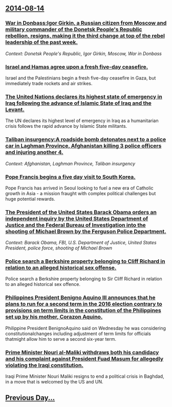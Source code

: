 ## [2014-08-14](/news/2014/08/14/index.md)

### [War in Donbass:Igor Girkin, a Russian citizen from Moscow and military commander of the Donetsk People's Republic rebellion, resigns, making it the third change at top of the rebel leadership of the past week. ](/news/2014/08/14/war-in-donbass-pigor-girkin-a-russian-citizen-from-moscow-and-military-commander-of-the-donetsk-people-s-republic-rebellion-resigns-makin.md)
_Context: Donetsk People's Republic, Igor Girkin, Moscow, War in Donbass_

### [Israel and Hamas agree upon a fresh five-day ceasefire. ](/news/2014/08/14/israel-and-hamas-agree-upon-a-fresh-five-day-ceasefire.md)
Israel and the Palestinians begin a fresh five-day ceasefire in Gaza, but immediately trade rockets and air strikes.

### [The United Nations declares its highest state of emergency in Iraq following the advance of Islamic State of Iraq and the Levant. ](/news/2014/08/14/the-united-nations-declares-its-highest-state-of-emergency-in-iraq-following-the-advance-of-islamic-state-of-iraq-and-the-levant.md)
The UN declares its highest level of emergency in Iraq as a humanitarian crisis follows the rapid advance by Islamic State militants.

### [Taliban  insurgency:A roadside bomb detonates next to a police car in Laghman Province, Afghanistan killing 3 police officers and injuring another 4. ](/news/2014/08/14/taliban-insurgency-pa-roadside-bomb-detonates-next-to-a-police-car-in-laghman-province-afghanistan-killing-3-police-officers-and-injuring.md)
_Context: Afghanistan, Laghman Province, Taliban insurgency_

### [Pope Francis begins a five day visit to South Korea. ](/news/2014/08/14/pope-francis-begins-a-five-day-visit-to-south-korea.md)
Pope Francis has arrived in Seoul looking to fuel a new era of Catholic growth in Asia - a mission fraught with complex political challenges but huge potential rewards.

### [The President of the United States Barack Obama orders an independent inquiry by the United States Department of Justice and the Federal Bureau of Investigation into the shooting of Michael Brown by the Ferguson Police Department. ](/news/2014/08/14/the-president-of-the-united-states-barack-obama-orders-an-independent-inquiry-by-the-united-states-department-of-justice-and-the-federal-bur.md)
_Context: Barack Obama, FBI, U.S. Department of Justice, United States President, police force, shooting of Michael Brown_

### [Police search a Berkshire property belonging to Cliff Richard in relation to an alleged historical sex offense.  ](/news/2014/08/14/police-search-a-berkshire-property-belonging-to-cliff-richard-in-relation-to-an-alleged-historical-sex-offense.md)
Police search a Berkshire property belonging to Sir Cliff Richard in relation to an alleged historical sex offence.

### [Philippines President Benigno Aquino III announces that he plans to run for a second term in the 2016 election contrary to provisions on term limits in the constitution of the Philippines set up by his mother, Corazon Aquino. ](/news/2014/08/14/philippines-president-benigno-aquino-iii-announces-that-he-plans-to-run-for-a-second-term-in-the-2016-election-contrary-to-provisions-on-ter.md)
Philippine President BenignoAquino said on Wednesday he was considering constitutionalchanges including adjustment of term limits for officials thatmight allow him to serve a second six-year term.

### [Prime Minister Nouri al-Maliki withdraws both his candidacy and his complaint against President Fuad Masum for allegedly violating the Iraqi constitution.  ](/news/2014/08/14/prime-minister-nouri-al-maliki-withdraws-both-his-candidacy-and-his-complaint-against-president-fuad-masum-for-allegedly-violating-the-iraqi.md)
Iraqi Prime Minister Nouri Maliki resigns to end a political crisis in Baghdad, in a move that is welcomed by the US and UN.

## [Previous Day...](/news/2014/08/13/index.md)

